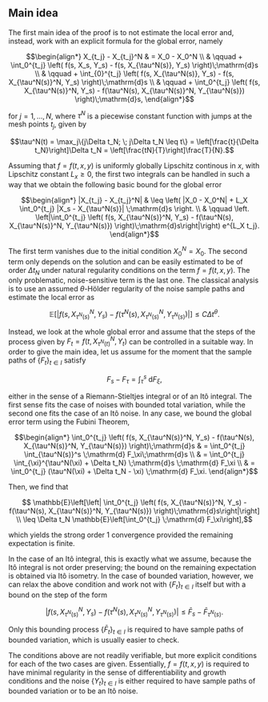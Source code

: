 ## Main idea

The first main idea of the proof is to not estimate the local error and, instead, work with an explicit formula for the global error, namely
```math
\begin{align*}
    X_{t_j} - X_{t_j}^N & = X_0 - X_0^N \\
    & \qquad + \int_0^{t_j} \left( f(s, X_s, Y_s) - f(s, X_{\tau^N(s)}, Y_s) \right)\;\mathrm{d}s  \\ 
    & \qquad + \int_{0}^{t_j} \left( f(s, X_{\tau^N(s)}, Y_s) - f(s, X_{\tau^N(s)}^N, Y_s) \right)\;\mathrm{d}s \\
    & \qquad + \int_0^{t_j} \left( f(s, X_{\tau^N(s)}^N, Y_s) - f(\tau^N(s), X_{\tau^N(s)}^N, Y_{\tau^N(s)}) \right)\;\mathrm{d}s,
\end{align*}
```
for $j = 1, \ldots, N,$ where $\tau^N$ is a piecewise constant function with jumps at the mesh points $t_j$, given by
```math
\tau^N(t) = \max_j\{j\Delta t_N; \; j\Delta t_N \leq t\} = \left[\frac{t}{\Delta t_N}\right]\Delta t_N = \left[\frac{tN}{T}\right]\frac{T}{N}.
```

Assuming that $f=f(t, x, y)$ is uniformly globally Lipschitz continous in $x$, with Lipschitz constant $L_x\geq 0$, the first two integrals can be handled in such a way that we obtain the following basic bound for the global error
```math
\begin{align*}
    |X_{t_j} - X_{t_j}^N| & \leq \left( |X_0 - X_0^N| + L_X \int_0^{t_j} |X_s - X_{\tau^N(s)}| \;\mathrm{d}s \right. \\
    & \qquad \left. \left|\int_0^{t_j} \left( f(s, X_{\tau^N(s)}^N, Y_s) - f(\tau^N(s), X_{\tau^N(s)}^N, Y_{\tau^N(s)}) \right)\;\mathrm{d}s\right|\right) e^{L_X t_j}.
\end{align*}
```

The first term vanishes due to the initial condition $X_0^N = X_0$. The second term only depends on the solution and can be easily estimated to be of order $\Delta t_N$ under natural regularity conditions on the term $f=f(t, x, y)$. The only problematic, noise-sensitive term is the last one. The classical analysis is to use an assumed $\theta$-Hölder regularity of the noise sample paths and estimate the local error as
```math
    \mathbb{E}\left[\left|f(s, X_{\tau^N(s)}^N, Y_s) - f(\tau^N(s), X_{\tau^N(s)}^N, Y_{\tau^N(s)})\right|\right] \leq C\Delta t^{\theta}.
```
Instead, we look at the whole global error and assume that the steps of the process given by $F_t = f(t, X_{\tau^N(t)}^N, Y_t)$ can be controlled in a suitable way. In order to give the main idea, let us assume for the moment that the sample paths of $\{F_t\}_{t\in I}$ satisfy
```math
    F_s - F_\tau = \int_\tau^s \;\mathrm{d}F_\xi,
```
either in the sense of a Riemann-Stieltjes integral or of an Itô integral. The first sense fits the case of noises with bounded total variation, while the second one fits the case of an Itô noise. In any case, we bound the global error term using the Fubini Theorem,
```math
\begin{align*}
    \int_0^{t_j} \left( f(s, X_{\tau^N(s)}^N, Y_s) - f(\tau^N(s), X_{\tau^N(s)}^N, Y_{\tau^N(s)}) \right)\;\mathrm{d}s & = \int_0^{t_j} \int_{\tau^N(s)}^s \;\mathrm{d}  F_\xi\;\mathrm{d}s \\
    & = \int_0^{t_j} \int_{\xi}^{\tau^N(\xi) + \Delta t_N} \;\mathrm{d}s \;\mathrm{d} F_\xi \\
    & = \int_0^{t_j} (\tau^N(\xi) + \Delta t_N - \xi) \;\mathrm{d} F_\xi.
\end{align*}
```

Then, we find that
```math
    \mathbb{E}\left[\left| \int_0^{t_j} \left( f(s, X_{\tau^N(s)}^N, Y_s) - f(\tau^N(s), X_{\tau^N(s)}^N, Y_{\tau^N(s)}) \right)\;\mathrm{d}s\right|\right] \\
    \leq \Delta t_N \mathbb{E}\left[\int_0^{t_j} \;\mathrm{d} F_\xi\right],
```
which yields the strong order 1 convergence provided the remaining expectation is finite.

In the case of an Itô integral, this is exactly what we assume, because the Itô integral is not order preserving; the bound on the remaining expectation is obtained via Itô isometry. In the case of bounded variation, however, we can relax the above condition and work not with $\{F_t\}_{t\in I}$ itself but with a bound on the step of the form
```math
    |f(s, X_{\tau^N(s)}^N, Y_s) - f(\tau^N(s), X_{\tau^N(s)}^N, Y_{\tau^N(s)})| \leq \bar F_s - \bar F_{\tau^N(s)}.
```
Only this bounding process $\{\bar F_t\}_{t\in I}$ is required to have sample paths of bounded variation, which is usually easier to check.

The conditions above are not readily verifiable, but more explicit conditions for each of the two cases are given. Essentially, $f=f(t, x, y)$ is required to have minimal regularity in the sense of differentiability and growth conditions and the noise $\{Y_t\}_{t\in I}$ is either required to have sample paths of bounded variation or to be an Itô noise.
